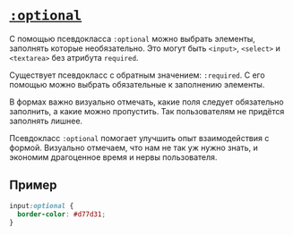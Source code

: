 # [`:optional`](../index.md)

С помощью псевдокласса `:optional` можно выбрать элементы, заполнять которые необязательно. Это могут быть `<input>`, `<select>` и `<textarea>` без атрибута `required`.

Существует псевдокласс с обратным значением: `:required`. С его помощью можно выбрать обязательные к заполнению элементы.

В формах важно визуально отмечать, какие поля следует обязательно заполнить, а какие можно пропустить. Так пользователям не придётся заполнять лишнее.

Псевдокласс `:optional` помогает улучшить опыт взаимодействия с формой. Визуально отмечаем, что нам не так уж нужно знать, и экономим драгоценное время и нервы пользователя.

## Пример

```css
input:optional {
  border-color: #d77d31;
}
```
